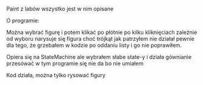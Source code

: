 Paint z labów wszystko jest w nim opisane

O programie:

Można wybrać figurę i potem klikać po płótnie po kilku kliknięciach
zależnie od wyboru narysuje się figura choć trójkąt jak patrzyłem 
nie działał pewnie dla tego, że grzebałem w kodzie po oddaniu listy
i go nie poprawiłem.

Opiera się na StateMachine ale wybrałem słabe state-y i działa gównianie
przesówać w tym programie się nie da bo nie umiałem

Kod działa, można tylko rysować figury
